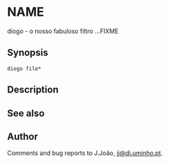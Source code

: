 # NAME

diogo - o nosso fabuloso filtro ...FIXME

## Synopsis
    diogo file*

## Description 
## See also 
## Author

Comments and bug reports to J.João, jj@di.uminho.pt.

